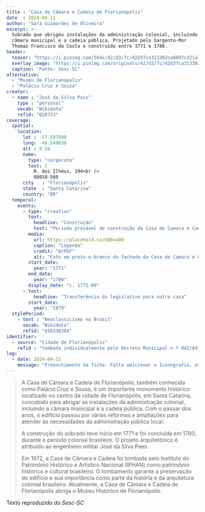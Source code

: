 ```yaml
---
title : "Casa de Câmara e Cadeia de Florianópolis"
date  : 2024-04-11 
author: "Sara Guimarães de Oliveira" 
excerpt: >- 
  Sobrado que abrigou instalações da administração colonial, incluindo a
  câmara municipal e a cadeia pública. Projetado pelo Sargento-Mor
  Thomaz Francisco da Costa e construído entre 1771 e 1780.
header:
  teaser: "https://i.pinimg.com/564x/42/d3/7c/42d37ca313302ca8697cd21a7409dbf5.jpg"
  overlay_image: "https://i.pinimg.com/originals/42/d3/7c/42d37ca313302ca8697cd21a7409dbf5.jpg"
  caption: "Fonte: Sesc-SC"
alternative:
  - "Museu de Florianópolis"
  - "Palácio Cruz e Souza"
creator:
  - name : "José da Silva Pais"
    type : "personal"
    vocab: "Wikidata"
    refid: "Q28723"
coverage:
  spatial:
    location:
      lat : -27.597980
      long: -48.549630
      alt : 9.54
      name:
        type: "corporate"
        text: |
          R. dos Ilhéus, 194<br />
          88010-560
      city   : "Florianópolis"
      state  : "Santa Catarina"
      country: "BR"
  temporal:
    events:
      - type: "creation"
        text:
          headline: "Construção"
          text: "Período provável de construção da Casa de Camara e Cadeia de Florianópolis"
        media:
          url: https://placehold.co/600x400
          caption: "Legenda"
          credit: "ArPDF"
          alt: "Foto em preto-e-branco da fachada da Casa de Camara e Cadeia de Florianópolis"
        start_date:
          year: "1771"
        end_date:
          year: "1780"
        display_date: "c. 1771-80"
      - text:
          headline: "Transferência do legislativo para outra casa"
        start_date:
          year: "1879"
  stylePeriod:
    - text : "Neoclassicismo no Brasil"
      vocab: "Wikidata"
      refid: "Q10336204"
identifier:
  - source: "Cidade de Florianópolis"
    refid : "tombada individualmente pelo Decreto Municipal n.º 042/84"
log:
  - date: 2024-04-11
    message: "Preenchimento da ficha. Falta adicionar a Iconografia, os DWGs e Docs"
---
```


</blockquote>

>A Casa de Câmara e Cadeia de Florianópolis, também conhecida como
>Palácio Cruz e Sousa, é um importante monumento histórico localizado no
>centro da cidade de Florianópolis, em Santa Catarina, concebido para
>abrigar as instalações da administração colonial, incluindo a câmara
>municipal e a cadeia pública. Com o passar dos anos, o edifício passou
>por várias reformas e ampliações para atender às necessidades da
>administração pública local.
>
>A construção do sobrado teve início em 1771 e foi concluída em 1780,
>durante o período colonial brasileiro. O projeto arquitetônico é
>atribuído ao engenheiro militar José da Silva Paes.
>
>Em 1972, a Casa de Câmara e Cadeia foi tombada pelo Instituto do
>Patrimônio Histórico e Artístico Nacional (IPHAN) como patrimônio
>histórico e cultural brasileiro. O tombamento garante a preservação do
>edifício e sua importância como parte da história e da arquitetura
>colonial brasileira. Atualmente, a Casa de Câmara e Cadeia de
>Florianópolis abriga o Museu Histórico de Florianópolis.

  <footer class="figure-caption">Texto reproduzido
  do <cite>Sesc-SC</footer>
</blockquote>
